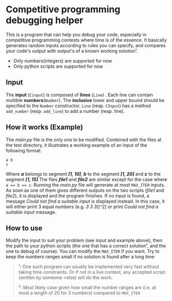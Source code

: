 # Competitive programming debugging helper

This is a program that can help you debug your code, especially in competitive programming contests where time is of the essence. It basically generates random inputs according to rules you can specify, and compares your code's output with output's of a known working solution¹.

- Only numbers(integers) are supported for now
- Only python scripts are supported for now

## Input

The **input** (`Cinput`) is composed of **lines** (`Line`) . Each line can contain multible **numbers**(`Number`).
The **inclusive** lower and upper bound should be specified to the `Number` constructor.
`Line` (resp. `CInput`) has a method `add_number` (resp. `add_line`) to add a number (resp. line).

## How it works (Example)

The _main.py_ file is the only one to be modified. Combined with the files at the test directory, it illustrates a working example of an input of the following format:

```
a b
c
```

Where **_a_** belongs to segment **_[1, 10]_**, **_b_** to the segment **_[1, 20]_** and **_c_** to the segment **_[1, 15]_**
The files **_file1_** and **_file2_** are similar except for the case where `a == b == c`.
Running the _main.py_ file will generate at most `MAX_ITER` inputs. As soon as one of them gives different outputs on the two scripts (_file1_ and _file2_), it is displayed and the program finishes. If no input is found, a message _Could not find a suitable input_ is displayed instead. In this case, it will either print 3 equal numbers (e.g. _3 3 3_)[^2] or print _Could not find a suitable input_ message.

## How to use

Modify the input to suit your problem (see input and example above), then the path to your python scripts (the one that has a correct solution¹, and the one to debug of course). You can modify the `MAX_ITER` if you want. Try to keep the numbers ranges small if no solution is found after a long time


>¹: One such program can usually be implemented very fast without taking time constraints. Or if not in a live contest, any accepted script (written by someone >else) will do the work.
>
>²: Most likely case given how small the number ranges are (i.e. at most a length of 20 for 3 numbers) compared to `MAX_ITER`
